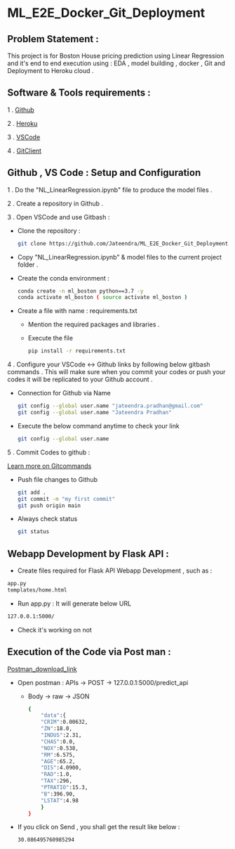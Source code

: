 # ML_E2E_Docker_Git_Deployment

## Problem Statement :

This project is for Boston House pricing prediction using Linear Regression and it's end to end execution using : EDA , model building , docker , Git and Deployment to Heroku cloud .

## Software & Tools requirements :

1 . [Github](https://github.com/)

2 . [Heroku](https://heroku.com)

3 . [VSCode](https://code.visualstudio.com/)

4 . [GitClient](https://git-scm.com/downloads)

## Github , VS Code : Setup and Configuration

1 . Do the "NL_LinearRegression.ipynb" file to produce the model files .

2 . Create a repository in Github .

3 . Open VSCode and use Gitbash :

* Clone the repository :

    ```bash
	git clone https://github.com/Jateendra/ML_E2E_Docker_Git_Deployment.git
    ```

* Copy  "NL_LinearRegression.ipynb" & model files to the current project folder .
	
* Create the conda environment :

    ```bash
    conda create -n ml_boston python==3.7 -y
    conda activate ml_boston ( source activate ml_boston )
    ```

* Create a file with name : requirements.txt

    * Mention the required packages and libraries .
    * Execute the file

        ```bash
        pip install -r requirements.txt
        ```

4 . Configure your VSCode <-> Github links by following below gitbash commands . This will make sure when you commit your codes or push your codes it will be replicated to your Github account .

* Connection for Github via Name

    ```bash
    git config --global user.name "jateendra.pradhan@gmail.com"
    git config --global user.name "Jateendra Pradhan"
    ```

* Execute the below command anytime to check your link

    ```bash
    git config --global user.name
    ```

5 . Commit Codes to github :

[Learn more on Gitcommands](https://www.atlassian.com/git/tutorials/setting-up-a-repository)

* Push file changes to Github

    ```bash
    git add .
    git commit -m "my first commit"
    git push origin main
    ```

* Always check status

    ```bash
    git status   
    ``` 

## Webapp Development by Flask API :


* Create files required for Flask API Webapp Development , such as :

```bash
app.py
templates/home.html
```

* Run app.py : It will generate below URL

```bash
127.0.0.1:5000/
```

* Check it's working on not

## Execution of the Code via Post man :


[Postman_download_link](https://www.postman.com/downloads/)


* Open postman : APIs -> POST -> 127.0.0.1:5000/predict_api

	* Body -> raw -> JSON
        ```bash
        {
            "data":{
            "CRIM":0.00632,
            "ZN":18.0,
            "INDUS":2.31,
            "CHAS":0.0,
            "NOX":0.538,
            "RM":6.575,
            "AGE":65.2,
            "DIS":4.0900,
            "RAD":1.0,
            "TAX":296,
            "PTRATIO":15.3,
            "B":396.90,
            "LSTAT":4.98
            }
        }
        ```

* If you click on Send , you shall get the result like below :
	
	```bash
    30.086495760985294
    ```